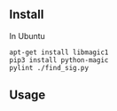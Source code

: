 


## Install 

In Ubuntu

```
apt-get install libmagic1
pip3 install python-magic
pylint ./find_sig.py
```


## Usage